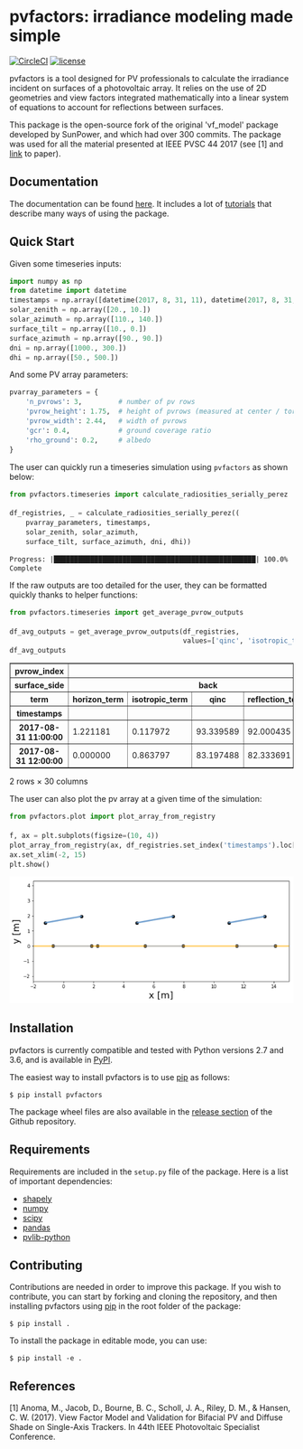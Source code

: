 pvfactors: irradiance modeling made simple
==========================================

[![CircleCI](https://circleci.com/gh/SunPower/pvfactors.svg?style=shield)](https://circleci.com/gh/SunPower/pvfactors)
[![license](https://img.shields.io/badge/License-BSD%203--Clause-blue.svg)](https://github.com/SunPower/pvfactors/blob/master/LICENSE)

pvfactors is a tool designed for PV professionals to calculate the
irradiance incident on surfaces of a photovoltaic array. It relies on the use of
2D geometries and view factors integrated mathematically into a linear system of
equations to account for reflections between surfaces.

This package is the open-source fork of the original 'vf_model' package developed
by SunPower, and which had over 300 commits. The package was used for all the
material presented at IEEE PVSC 44 2017 (see [1] and [link](https://pdfs.semanticscholar.org/ebb2/35e3c3796b158e1a3c45b40954e60d876ea9.pdf) to paper).


Documentation
-------------

The documentation can be found [here](https://sunpower.github.io/pvfactors).
It includes a lot of [tutorials](https://sunpower.github.io/pvfactors/tutorials/index.html) that describe many ways of using the package.


Quick Start
-----------

Given some timeseries inputs:


```python
import numpy as np
from datetime import datetime
timestamps = np.array([datetime(2017, 8, 31, 11), datetime(2017, 8, 31, 12)])
solar_zenith = np.array([20., 10.])
solar_azimuth = np.array([110., 140.])
surface_tilt = np.array([10., 0.])
surface_azimuth = np.array([90., 90.])
dni = np.array([1000., 300.])
dhi = np.array([50., 500.])
```

And some PV array parameters:


```python
pvarray_parameters = {
    'n_pvrows': 3,         # number of pv rows
    'pvrow_height': 1.75,  # height of pvrows (measured at center / torque tube)
    'pvrow_width': 2.44,   # width of pvrows
    'gcr': 0.4,            # ground coverage ratio
    'rho_ground': 0.2,     # albedo
}
```

The user can quickly run a timeseries simulation using ``pvfactors`` as shown below:


```python
from pvfactors.timeseries import calculate_radiosities_serially_perez

df_registries, _ = calculate_radiosities_serially_perez((
    pvarray_parameters, timestamps,
    solar_zenith, solar_azimuth,
    surface_tilt, surface_azimuth, dni, dhi))
```

    Progress: |██████████████████████████████████████████████████| 100.0% Complete


If the raw outputs are too detailed for the user, they can be formatted quickly thanks to helper functions:

```python
from pvfactors.timeseries import get_average_pvrow_outputs

df_avg_outputs = get_average_pvrow_outputs(df_registries,
                                           values=['qinc', 'isotropic_term', 'reflection_term', 'horizon_term'])
df_avg_outputs
```


<div>
<table border="1" class="dataframe">
  <thead>
    <tr>
      <th>pvrow_index</th>
      <th colspan="10" halign="left">0</th>
      <th>...</th>
      <th colspan="10" halign="left">2</th>
    </tr>
    <tr>
      <th>surface_side</th>
      <th colspan="5" halign="left">back</th>
      <th colspan="5" halign="left">front</th>
      <th>...</th>
      <th colspan="5" halign="left">back</th>
      <th colspan="5" halign="left">front</th>
    </tr>
    <tr>
      <th>term</th>
      <th>horizon_term</th>
      <th>isotropic_term</th>
      <th>qinc</th>
      <th>reflection_term</th>
      <th>shaded</th>
      <th>horizon_term</th>
      <th>isotropic_term</th>
      <th>qinc</th>
      <th>reflection_term</th>
      <th>shaded</th>
      <th>...</th>
      <th>horizon_term</th>
      <th>isotropic_term</th>
      <th>qinc</th>
      <th>reflection_term</th>
      <th>shaded</th>
      <th>horizon_term</th>
      <th>isotropic_term</th>
      <th>qinc</th>
      <th>reflection_term</th>
      <th>shaded</th>
    </tr>
    <tr>
      <th>timestamps</th>
      <th></th>
      <th></th>
      <th></th>
      <th></th>
      <th></th>
      <th></th>
      <th></th>
      <th></th>
      <th></th>
      <th></th>
      <th></th>
      <th></th>
      <th></th>
      <th></th>
      <th></th>
      <th></th>
      <th></th>
      <th></th>
      <th></th>
      <th></th>
      <th></th>
    </tr>
  </thead>
  <tbody>
    <tr>
      <th>2017-08-31 11:00:00</th>
      <td>1.221181</td>
      <td>0.117972</td>
      <td>93.339589</td>
      <td>92.000435</td>
      <td>False</td>
      <td>1.640681</td>
      <td>20.982303</td>
      <td>1035.231572</td>
      <td>1.217963e+00</td>
      <td>False</td>
      <td>...</td>
      <td>1.640681</td>
      <td>0.199001</td>
      <td>97.261729</td>
      <td>95.422048</td>
      <td>False</td>
      <td>1.640681</td>
      <td>20.849825</td>
      <td>1034.889434</td>
      <td>1.008302e+00</td>
      <td>False</td>
    </tr>
    <tr>
      <th>2017-08-31 12:00:00</th>
      <td>0.000000</td>
      <td>0.863797</td>
      <td>83.197488</td>
      <td>82.333691</td>
      <td>False</td>
      <td>0.000000</td>
      <td>206.332401</td>
      <td>795.442326</td>
      <td>-5.684342e-14</td>
      <td>False</td>
      <td>...</td>
      <td>0.000000</td>
      <td>382.033336</td>
      <td>170.382030</td>
      <td>-211.651306</td>
      <td>False</td>
      <td>0.000000</td>
      <td>206.332401</td>
      <td>795.442326</td>
      <td>-5.684342e-14</td>
      <td>False</td>
    </tr>
  </tbody>
</table>
<p>2 rows × 30 columns</p>
</div>


The user can also plot the pv array at a given time of the simulation:


```python
from pvfactors.plot import plot_array_from_registry

f, ax = plt.subplots(figsize=(10, 4))
plot_array_from_registry(ax, df_registries.set_index('timestamps').loc["2017-8-31 11:00:00", :])
ax.set_xlim(-2, 15)
plt.show()
```


![png](https://raw.githubusercontent.com/SunPower/pvfactors/master/docs/sphinx/_static/pvarray.png)


Installation
------------

pvfactors is currently compatible and tested with Python versions 2.7 and 3.6, and is available in [PyPI](https://pypi.org/project/pvfactors/).

The easiest way to install pvfactors is to use [pip](https://pip.pypa.io/en/stable/) as follows:

    $ pip install pvfactors

The package wheel files are also available in the [release section](https://github.com/SunPower/pvfactors/releases) of the Github repository.


Requirements
------------

Requirements are included in the ``setup.py`` file of the package. Here is
a list of important dependencies:
* [shapely](https://pypi.python.org/pypi/Shapely)
* [numpy](https://pypi.python.org/pypi/numpy)
* [scipy](https://pypi.python.org/pypi/scipy)
* [pandas](https://pypi.python.org/pypi/pandas)
* [pvlib-python](https://pypi.python.org/pypi/pvlib)


Contributing
------------

Contributions are needed in order to improve this package.
If you wish to contribute, you can start by forking and cloning the repository, and then installing pvfactors using [pip](https://pip.pypa.io/en/stable/) in the root folder of the package:

    $ pip install .


To install the package in editable mode, you can use:

    $ pip install -e .


References
----------

[1] Anoma, M., Jacob, D., Bourne, B. C., Scholl, J. A., Riley, D. M., & Hansen, C. W. (2017).
View Factor Model and Validation for Bifacial PV and Diffuse Shade on Single-Axis Trackers. In 44th IEEE Photovoltaic Specialist Conference.
